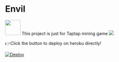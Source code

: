 # Envil
<img src="" size="50" width="50"/>
This project is just for Taptap mining game
<a href="https://play.google.com/store/apps/details?id=com.brixsoftstu.taptapmining">
<img src="https://www.freepnglogos.com/uploads/google-play-png-logo/new-get-it-on-google-play-png-logo-20.png" /></a>

👉Click the button to deploy on heroku directly!

<a href="https://dashboard.heroku.com/new?template=https://github.com/NULLSM/Envil"> <img src="https://www.herokucdn.com/deploy/button.svg" alt="Deploy"> </a>
